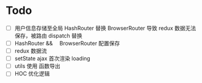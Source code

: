 # Todo

- [ ] 用户信息存储至全局 HashRouter 替换 BrowserRouter 导致 redux 数据无法保存，被路由 dispatch 替换
- [ ] HashRouter &&　 BrowserRouter 配置保存
- [ ] redux 数据流
- [ ] setState ajax 首次渲染 loading
- [ ] utils 使用 函数导出
- [ ] HOC 优化逻辑
